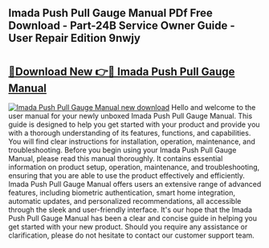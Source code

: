 ## Imada Push Pull Gauge Manual PDf Free Download - Part-24B Service Owner Guide - User Repair Edition 9nwjy

# <h2><a href="http://bc28097.oget.top/?id=Imada+Push+Pull+Gauge+Manual">🔗Download New 👉🔴 Imada Push Pull Gauge Manual</a></h2>

[![Imada Push Pull Gauge Manual new download](https://i.imgur.com/5g1atiW.png)](http://bc28097.oget.top/?id=Imada+Push+Pull+Gauge+Manual)
Hello and welcome to the user manual for your newly unboxed Imada Push Pull Gauge Manual. This guide is designed to help you get started with your product and provide you with a thorough understanding of its features, functions, and capabilities. You will find clear instructions for installation, operation, maintenance, and troubleshooting. Before you begin using your Imada Push Pull Gauge Manual, please read this manual thoroughly. It contains essential information on product setup, operation, maintenance, and troubleshooting, ensuring that you are able to use the product effectively and efficiently. Imada Push Pull Gauge Manual offers users an extensive range of advanced features, including biometric authentication, smart home integration, automatic updates, and personalized recommendations, all accessible through the sleek and user-friendly interface. It's our hope that the Imada Push Pull Gauge Manual has been a clear and concise guide in helping you get started with your new product. Should you require any assistance or clarification, please do not hesitate to contact our customer support team.
